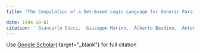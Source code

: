 ```yaml
---
title: "The Compilation of a Set-Based Logic Language for Generic Parallel Machines"

date: 1994-10-01
citation: ' Giancarlo Succi,  Giuseppe Marino,  Alberto Baudino,  Antonio Durante, &quot;The Compilation of a Set-Based Logic Language for Generic Parallel Machines.&quot;, 1994.'
---
```

Use [Google Scholar](https://scholar.google.com/scholar?q=The+Compilation+of+a+Set+Based+Logic+Language+for+Generic+Parallel+Machines){:target="_blank"} for full citation